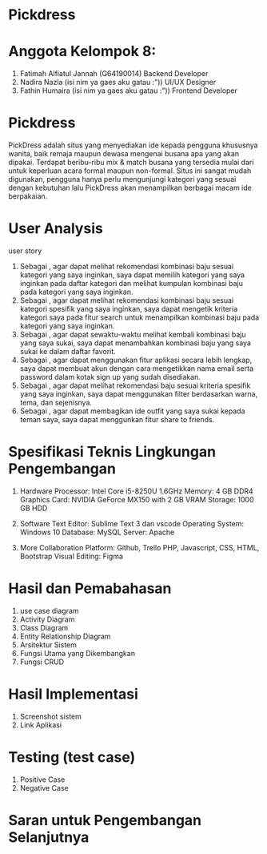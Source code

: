 # Pickdress

# Anggota Kelompok 8:
1. Fatimah Alfiatul Jannah (G64190014) Backend Developer
2. Nadira Nazla (isi nim ya gaes aku gatau :")) UI/UX Designer
3. Fathin Humaira (isi nim ya gaes aku gatau :")) Frontend Developer

# Pickdress
PickDress adalah situs yang menyediakan ide kepada pengguna khususnya wanita, baik remaja maupun dewasa mengenai busana apa yang akan dipakai. Terdapat beribu-ribu mix & match busana yang tersedia mulai dari untuk keperluan acara formal maupun non-formal. Situs ini sangat mudah digunakan, pengguna hanya perlu mengunjungi kategori yang sesuai dengan kebutuhan lalu PickDress akan menampilkan berbagai macam ide berpakaian.

# User Analysis
user story
1. Sebagai <pengunjung website>, agar dapat melihat rekomendasi kombinasi baju sesuai kategori yang saya inginkan, saya dapat memilih kategori yang saya inginkan pada daftar kategori dan melihat kumpulan kombinasi baju pada kategori yang saya inginkan.
2. Sebagai <pengunjung website>, agar dapat melihat rekomendasi kombinasi baju sesuai kategori spesifik yang saya inginkan, saya dapat mengetik kriteria kategori saya pada fitur search untuk menampilkan kombinasi baju pada kategori yang saya inginkan.
3. Sebagai <pengguna terdaftar>, agar dapat sewaktu-waktu melihat kembali kombinasi baju yang saya sukai, saya dapat menambahkan kombinasi baju yang saya sukai ke dalam daftar favorit.
4.  Sebagai <pengguna yang belum terdaftar>, agar dapat menggunakan fitur aplikasi secara lebih lengkap, saya dapat membuat akun dengan cara mengetikkan nama email serta password dalam kotak sign up yang sudah disediakan.
5. Sebagai <pengunjung website>, agar dapat melihat rekomendasi baju sesuai kriteria spesifik yang saya inginkan, saya dapat menggunakan filter berdasarkan warna, tema, dan sejenisnya.
6. Sebagai <pengguna terdaftar>, agar dapat membagikan ide outfit yang saya sukai kepada teman saya, saya dapat menggunkan fitur share to friends.
  
# Spesifikasi Teknis Lingkungan Pengembangan
1. Hardware 
Processor: Intel Core i5-8250U 1.6GHz 
Memory: 4 GB DDR4 
Graphics Card: NVIDIA GeForce MX150 with 2 GB VRAM 
Storage: 1000 GB HDD 

2. Software 
Text Editor: Sublime Text 3 dan vscode 
Operating System: Windows 10 
Database: MySQL 
Server: Apache 

3. More
Collaboration Platform: Github, Trello 
PHP, Javascript, CSS, HTML, Bootstrap
Visual Editing: Figma

# Hasil dan Pemabahasan
1. use case diagram
2. Activity Diagram
3. Class Diagram
4. Entity Relationship Diagram
5. Arsitektur Sistem
6. Fungsi Utama yang Dikembangkan
7. Fungsi CRUD

# Hasil Implementasi
1. Screenshot sistem
2. Link Aplikasi

# Testing (test case)
1. Positive Case
2. Negative Case
  
# Saran untuk Pengembangan Selanjutnya
